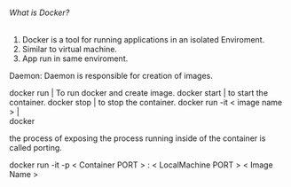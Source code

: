 ###### What is Docker? ######
1. Docker is a tool for running applications in an isolated Enviroment.
2. Similar to virtual machine.
3. App run in same enviroment.



Daemon: Daemon is responsible for creation of images.

docker run                             |                   To run docker and create image.
docker start                           |                   to start the container.
docker stop                            |                   to stop the container.
docker run -it < image name >          |   
docker 




the process of exposing the process running inside of the container is called porting.

docker run -it -p < Container PORT > : < LocalMachine PORT > < Image Name >